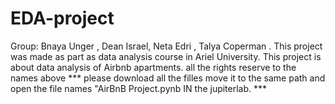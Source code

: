 # EDA-project
Group: Bnaya Unger , Dean Israel, Neta Edri , Talya Coperman .
This project was made as part as data analysis course in Ariel University.
This project is about data analysis of Airbnb apartments. 
all the rights reserve to the names above 
*** please download all the filles move it to the same path and open the file names "AirBnB Project.pynb IN the jupiterlab. *** 
